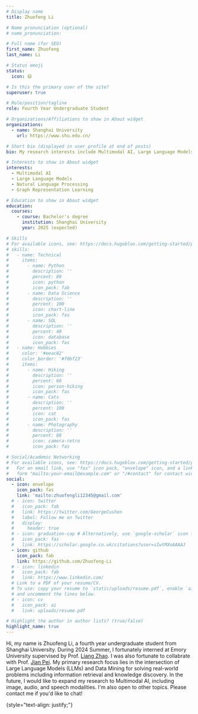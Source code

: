 ```yaml
---
# Display name
title: Zhuofeng Li

# Name pronunciation (optional)
# name_pronunciation: 

# Full name (for SEO)
first_name: Zhuofeng
last_name: Li

# Status emoji
status:
  icon: 😄

# Is this the primary user of the site?
superuser: true

# Role/position/tagline
role: Fourth Year Undergraduate Student

# Organizations/Affiliations to show in About widget
organizations:
  - name: Shanghai University
    url: https://www.shu.edu.cn/

# Short bio (displayed in user profile at end of posts)
bio: My research interests include Multimodal AI, Large Language Models and Graph Representation Learning.

# Interests to show in About widget
interests:
  - Multimodal AI
  - Large Language Models
  - Natural Language Processing
  - Graph Representation Learning

# Education to show in About widget
education:
  courses:
    - course: Bachelor's degree
      institution: Shanghai University
      year: 2025 (expected)

# Skills
# For available icons, see: https://docs.hugoblox.com/getting-started/page-builder/#icons
# skills:
#   - name: Technical
#     items:
#       - name: Python
#         description: ''
#         percent: 80
#         icon: python
#         icon_pack: fab
#       - name: Data Science
#         description: ''
#         percent: 100
#         icon: chart-line
#         icon_pack: fas
#       - name: SQL
#         description: ''
#         percent: 40
#         icon: database
#         icon_pack: fas
#   - name: Hobbies
#     color: '#eeac02'
#     color_border: '#f0bf23'
#     items:
#       - name: Hiking
#         description: ''
#         percent: 60
#         icon: person-hiking
#         icon_pack: fas
#       - name: Cats
#         description: ''
#         percent: 100
#         icon: cat
#         icon_pack: fas
#       - name: Photography
#         description: ''
#         percent: 80
#         icon: camera-retro
#         icon_pack: fas

# Social/Academic Networking
# For available icons, see: https://docs.hugoblox.com/getting-started/page-builder/#icons
#   For an email link, use "fas" icon pack, "envelope" icon, and a link in the
#   form "mailto:your-email@example.com" or "/#contact" for contact widget.
social:
  - icon: envelope
    icon_pack: fas
    link: 'mailto:zhuofengli12345@gmail.com'
  # - icon: twitter
  #   icon_pack: fab
  #   link: https://twitter.com/GeorgeCushen
  #   label: Follow me on Twitter
  #   display:
  #     header: true
  # - icon: graduation-cap # Alternatively, use `google-scholar` icon from `ai` icon pack
  #   icon_pack: fas
  #   link: https://scholar.google.co.uk/citations?user=sIwtMXoAAAAJ
  - icon: github
    icon_pack: fab
    link: https://github.com/Zhuofeng-Li
  # - icon: linkedin
  #   icon_pack: fab
  #   link: https://www.linkedin.com/
  # Link to a PDF of your resume/CV.
  # To use: copy your resume to `static/uploads/resume.pdf`, enable `ai` icons in `params.yaml`,
  # and uncomment the lines below.
  # - icon: cv
  #   icon_pack: ai
  #   link: uploads/resume.pdf

# Highlight the author in author lists? (true/false)
highlight_name: true
---
```


Hi, my name is Zhuofeng Li, a fourth year undergraduate student from Shanghai University. During 2024 Summer, I fortunately interned at Emory University supervised by Prof. [Liang Zhao](http://cs.emory.edu/~lzhao41/). I was also fortunate to collabrate with Prof. [Jian Pei](https://scholar.google.com/citations?user=zIMEVKsAAAAJ&hl=en).
My primary research focus lies in the intersection of Large Language Models (LLMs) and Data Mining for solving real-world problems including information retrieval and knowledge discovery. In the future, I would like to expand my research to Multimodal AI, including image, audio, and speech modalities. I'm also open to other topics. Please contact me if you'd like to chat!

{style="text-align: justify;"}
